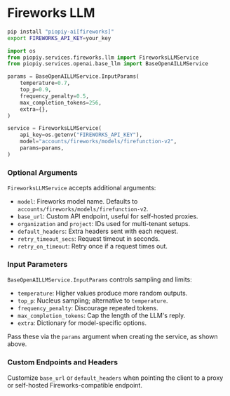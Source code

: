 # Fireworks LLM

```bash
pip install "piopiy-ai[fireworks]"
export FIREWORKS_API_KEY=your_key
```

```python
import os
from piopiy.services.fireworks.llm import FireworksLLMService
from piopiy.services.openai.base_llm import BaseOpenAILLMService

params = BaseOpenAILLMService.InputParams(
    temperature=0.7,
    top_p=0.9,
    frequency_penalty=0.5,
    max_completion_tokens=256,
    extra={},
)

service = FireworksLLMService(
    api_key=os.getenv("FIREWORKS_API_KEY"),
    model="accounts/fireworks/models/firefunction-v2",
    params=params,
)
```

### Optional Arguments

`FireworksLLMService` accepts additional arguments:

- `model`: Fireworks model name. Defaults to `accounts/fireworks/models/firefunction-v2`.
- `base_url`: Custom API endpoint, useful for self-hosted proxies.
- `organization` and `project`: IDs used for multi-tenant setups.
- `default_headers`: Extra headers sent with each request.
- `retry_timeout_secs`: Request timeout in seconds.
- `retry_on_timeout`: Retry once if a request times out.

### Input Parameters

`BaseOpenAILLMService.InputParams` controls sampling and limits:

- `temperature`: Higher values produce more random outputs.
- `top_p`: Nucleus sampling; alternative to `temperature`.
- `frequency_penalty`: Discourage repeated tokens.
- `max_completion_tokens`: Cap the length of the LLM's reply.
- `extra`: Dictionary for model-specific options.

Pass these via the `params` argument when creating the service, as shown above.

### Custom Endpoints and Headers

Customize `base_url` or `default_headers` when pointing the client to a proxy or self-hosted Fireworks-compatible endpoint.
